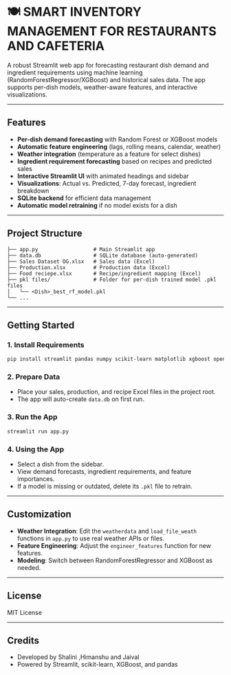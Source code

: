 # 🍽️ SMART INVENTORY MANAGEMENT FOR RESTAURANTS AND CAFETERIA

A robust Streamlit web app for forecasting restaurant dish demand and ingredient requirements using machine learning (RandomForestRegressor/XGBoost) and historical sales data. The app supports per-dish models, weather-aware features, and interactive visualizations.

---

## Features

- **Per-dish demand forecasting** with Random Forest or XGBoost models
- **Automatic feature engineering** (lags, rolling means, calendar, weather)
- **Weather integration** (temperature as a feature for select dishes)
- **Ingredient requirement forecasting** based on recipes and predicted sales
- **Interactive Streamlit UI** with animated headings and sidebar
- **Visualizations**: Actual vs. Predicted, 7-day forecast, ingredient breakdown
- **SQLite backend** for efficient data management
- **Automatic model retraining** if no model exists for a dish

---

## Project Structure

```
├── app.py                  # Main Streamlit app
├── data.db                 # SQLite database (auto-generated)
├── Sales Dataset OG.xlsx   # Sales data (Excel)
├── Production.xlsx         # Production data (Excel)
├── Food reciepe.xlsx       # Recipe/ingredient mapping (Excel)
├── pkl files/              # Folder for per-dish trained model .pkl files
│   └── <Dish>_best_rf_model.pkl
└── ...
```

---

## Getting Started

### 1. Install Requirements

```bash
pip install streamlit pandas numpy scikit-learn matplotlib xgboost openpyxl
```

### 2. Prepare Data

- Place your sales, production, and recipe Excel files in the project root.
- The app will auto-create `data.db` on first run.

### 3. Run the App

```bash
streamlit run app.py
```

### 4. Using the App

- Select a dish from the sidebar.
- View demand forecasts, ingredient requirements, and feature importances.
- If a model is missing or outdated, delete its `.pkl` file to retrain.

---

## Customization

- **Weather Integration**: Edit the `weatherdata` and `load_file_weath` functions in `app.py` to use real weather APIs or files.
- **Feature Engineering**: Adjust the `engineer_features` function for new features.
- **Modeling**: Switch between RandomForestRegressor and XGBoost as needed.

---

## License

MIT License

---

## Credits

- Developed by Shalini ,Himanshu and Jaival
- Powered by Streamlit, scikit-learn, XGBoost, and pandas
